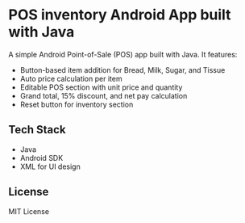 ﻿# POS inventory Android App built with Java

A simple Android Point-of-Sale (POS) app built with Java. It features:

- Button-based item addition for Bread, Milk, Sugar, and Tissue
- Auto price calculation per item
- Editable POS section with unit price and quantity
- Grand total, 15% discount, and net pay calculation
- Reset button for inventory section

## Tech Stack
- Java
- Android SDK
- XML for UI design


## License
MIT License

